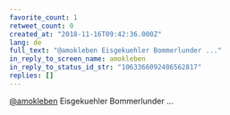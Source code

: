 ```yaml
---
favorite_count: 1
retweet_count: 0
created_at: "2018-11-16T09:42:36.000Z"
lang: de
full_text: "@amokleben Eisgekuehler Bommerlunder ..."
in_reply_to_screen_name: amokleben
in_reply_to_status_id_str: "1063366092406562817"
replies: []
---
```


[@amokleben](https://twitter.com/amokleben) Eisgekuehler Bommerlunder ...
